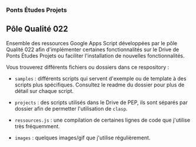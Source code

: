 ### Ponts Études Projets
## Pôle Qualité 022

Ensemble des ressources Google Apps Script développées par le pôle Qualité 022 afin d'implémenter certaines fonctionnalités sur le Drive de Ponts Études Projets ou faciliter l'installation de nouvelles fonctionnalités.

Vous trouverez différents fichiers ou dossiers dans ce respository : 
* `samples` : différents scripts qui servent d'exemple ou de template à des scripts plus spécifiques. Consultez le readme du dossier pour plus de détail sur chaque script.

* `projects` : des scripts utilisés dans le Drive de PEP, ils sont séparés par dossier afin de permetter l'utilisation de `clasp`.

* `ressources.js` : une compilation de certaines lignes de code que j'utilise très fréquemment.

* `images` : quelques images/gif que j'utilise régulièrement.